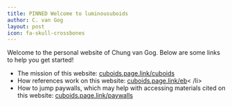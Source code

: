 ```yaml
---
title: PINNED Welcome to luminousuboids
author: C. van Gog
layout: post
icon: fa-skull-crossbones
---
```

<p>Welcome to the personal website of Chung van Gog. Below are some links to help you get started!</p>
<ul>
  <li>The mission of this website: <a href="https://cuboids.page.link/cuboids">cuboids.page.link/cuboids</a> </li>
  <li>How references work on this website: <a href="https://cuboids.page.link/pagelink>cuboids.page.link/pagelink</a> </li>
  <li>What early Buddhism is: <a href="https://cuboids.page.link/eb">cuboids.page.link/eb</a>< /li>
  <li>How to jump paywalls, which may help with accessing materials cited on this website: <a href=https://cuboids.page.link/paywalls>cuboids.page.link/paywalls</a></li> 
</ul>
